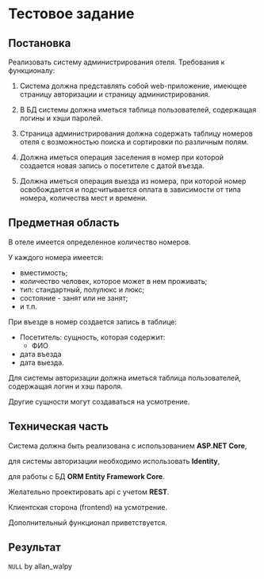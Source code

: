 # Тестовое задание

## Постановка

Реализовать систему администрирования отеля.
Требования к функционалу:

1. Система должна представлять собой web-приложение, имеющее страницу авторизации и страницу администрирования.

2. В БД системы должна иметься таблица пользователей, содержащая логины и хэши паролей.

3. Страница администрирования должна содержать таблицу номеров отеля с возможностью поиска и сортировки по различным полям.

4. Должна иметься операция заселения в номер при которой создается новая запись о посетителе с датой въезда.

5. Должна иметься операция выезда из номера, при которой номер освобождается и подсчитывается оплата в зависимости от типа номера, количества мест и времени.

## Предметная область

В отеле имеется определенное количество номеров.

У каждого номера имеется:

- вместимость;
- количество человек, которое может в нем проживать;
- тип: стандартный, полулюкс и люкс;
- состояние - занят или не занят;
- и т.п.

При въезде в номер создается запись в таблице:

- Посетитель: сущность, которая содержит:
  - ФИО
- дата въезда
- дата выезда.

Для системы авторизации должна иметься таблица пользователей, содержащая логин и хэш пароля.

Другие сущности могут создаваться на усмотрение.

## Техническая часть

Система должна быть реализована с использованием **ASP.NET Core**,

для системы авторизации необходимо использовать **Identity**,

для работы с БД **ORM Entity Framework Core**.

Желательно проектировать api с учетом **REST**.

Клиентская сторона (frontend) на усмотрение.

Дополнительный функционал приветствуется.

## Результат

`NULL` by allan_walpy
